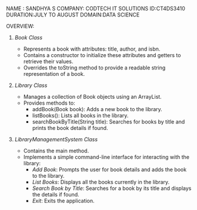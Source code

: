 NAME : SANDHYA S
COMPANY: CODTECH IT SOLUTIONS
ID:CT4DS3410
DURATION:JULY TO AUGUST
DOMAIN:DATA SCIENCE

OVERVIEW:

1. *Book Class*
   - Represents a book with attributes: title, author, and isbn.
   - Contains a constructor to initialize these attributes and getters to retrieve their values.
   - Overrides the toString method to provide a readable string representation of a book.

2. *Library Class*
   - Manages a collection of Book objects using an ArrayList.
   - Provides methods to:
     - addBook(Book book): Adds a new book to the library.
     - listBooks(): Lists all books in the library.
     - searchBookByTitle(String title): Searches for books by title and prints the book details if found.

3. *LibraryManagementSystem Class*
   - Contains the main method.
   - Implements a simple command-line interface for interacting with the library:
     - *Add Book*: Prompts the user for book details and adds the book to the library.
     - *List Books*: Displays all the books currently in the library.
     - *Search Book by Title*: Searches for a book by its title and displays the details if found.
     - *Exit*: Exits the application.

